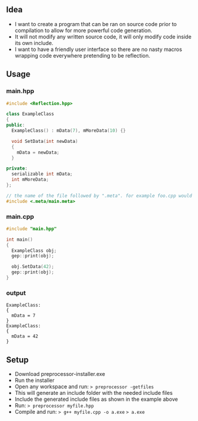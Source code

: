 ## Idea
- I want to create a program that can be ran on source code prior to compilation to allow for more powerful code generation.
- It will not modify any written source code, it will only modify code inside its own include.
- I want to have a friendly user interface so there are no nasty macros wrapping code everywhere pretending to be reflection.

## Usage
### main.hpp
```cpp
#include <Reflection.hpp>

class ExampleClass
{
public:
  ExampleClass() : mData(7), mMoreData(10) {}

  void SetData(int newData)
  {
    mData = newData;
  }

private:
  serializable int mData;
  int mMoreData;
};

// the name of the file followed by ".meta". for example foo.cpp would need #include <.meta/foo.meta> 
#include <.meta/main.meta>
```
### main.cpp
```cpp
#include "main.hpp"

int main()
{
  ExampleClass obj;
  gep::print(obj);

  obj.SetData(42);
  gep::print(obj);
}
```
### output
```
ExampleClass:
{
  mData = 7
}
ExampleClass:
{
  mData = 42
}
```

## Setup
- Download preprocessor-installer.exe
- Run the installer
- Open any workspace and run:
  `> preprocessor -getfiles`
- This will generate an include folder with the needed include files
- Include the generated include files as shown in the example above
- Run:
  `> preprocessor myfile.hpp`
- Compile and run:
  `> g++ myfile.cpp -o a.exe`
  `> a.exe`

